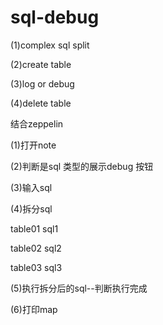 # sql-debug

(1)complex sql split

(2)create table

(3)log or debug

(4)delete table



结合zeppelin

(1)打开note

(2)判断是sql 类型的展示debug 按钮

(3)输入sql

(4)拆分sql

table01 sql1

table02 sql2

table03 sql3

(5)执行拆分后的sql--判断执行完成

(6)打印map
